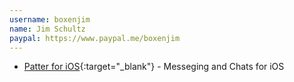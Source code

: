 ```yaml
---
username: boxenjim
name: Jim Schultz
paypal: https://www.paypal.me/boxenjim 
---
```


* [Patter for iOS](https://patterapp.herokuapp.com/){:target="_blank"} - Messeging and Chats for iOS